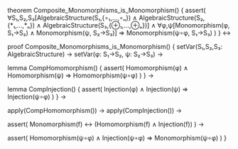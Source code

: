 theorem Composite_Monomorphisms_is_Monomorphism() {
  assert(
    ∀S₁,S₂,S₃[AlgebraicStructure(S₁,{∘₁,...,∘ₙ}) ∧ 
               AlgebraicStructure(S₂,{*₁,...,*ₙ}) ∧ 
               AlgebraicStructure(S₃,{⊕₁,...,⊕ₙ})] ∧
    ∀φ,ψ[Monomorphism(φ, S₁→S₂) ∧ Monomorphism(ψ, S₂→S₃)] ⇒
    Monomorphism(ψ∘φ, S₁→S₃)
  )
} ↔

proof Composite_Monomorphisms_is_Monomorphism() {
  setVar(S₁,S₂,S₃: AlgebraicStructure) →
  setVar(φ: S₁→S₂, ψ: S₂→S₃) →
  
  lemma CompHomomorphism() {
    assert(
      Homomorphism(φ) ∧ Homomorphism(ψ) ⇒ 
      Homomorphism(ψ∘φ)
    )
  } →

  lemma CompInjection() {
    assert(
      Injection(φ) ∧ Injection(ψ) ⇒ 
      Injection(ψ∘φ)
    )
  } →

  apply(CompHomomorphism()) →
  apply(CompInjection()) →
  
  assert(
    Monomorphism(f) ↔ (Homomorphism(f) ∧ Injection(f))
  ) →
  
  assert(
    Homomorphism(ψ∘φ) ∧ Injection(ψ∘φ) ⇒ 
    Monomorphism(ψ∘φ)
  )
}